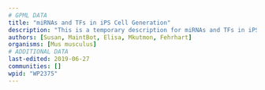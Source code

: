 ```yaml
---
# GPML DATA
title: "miRNAs and TFs in iPS Cell Generation"
description: "This is a temporary description for miRNAs and TFs in iPS Cell Generation"
authors: [Susan, MaintBot, Elisa, Mkutmon, Fehrhart]
organisms: [Mus musculus]
# ADDITIONAL DATA
last-edited: 2019-06-27
communities: []
wpid: "WP2375"
---
```

